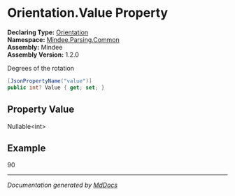 ﻿<!--  
  <auto-generated>   
    The contents of this file were generated by a tool.  
    Changes to this file may be list if the file is regenerated  
  </auto-generated>   
-->

# Orientation.Value Property

**Declaring Type:** [Orientation](../index.md)  
**Namespace:** [Mindee.Parsing.Common](../../index.md)  
**Assembly:** Mindee  
**Assembly Version:** 1.2.0

Degrees of the rotation

```csharp
[JsonPropertyName("value")]
public int? Value { get; set; }
```

## Property Value

Nullable\<int\>

## Example

90

___

*Documentation generated by [MdDocs](https://github.com/ap0llo/mddocs)*
